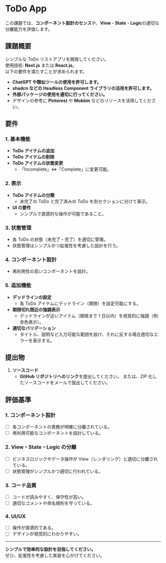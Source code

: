 # ToDo App

この課題では、**コンポーネント設計のセンス**や、**View**・**State**・**Logic**の適切な分離能力を評価します。

## 課題概要

シンプルな ToDo リストアプリを開発してください。  
使用技術: **Next.js** または **React.js**。  
以下の要件を満たすことが求められます。

- **ChatGPT や類似ツールの使用を許可します。**
- **shadcn などの Headless Component ライブラリの活用を許可します。**
- **外部パッケージの使用を適切に行ってください。**
- デザインの参考に **Pinterest** や **Mobbin** などのリソースを活用してください。

## 要件

### 1. 基本機能

- **ToDo アイテムの追加**
- **ToDo アイテムの削除**
- **ToDo アイテムの状態変更**
  - 「Incomplete」⇔「Complete」に変更可能。

### 2. 表示

- **ToDo アイテムの分類**
  - 未完了の ToDo と完了済みの ToDo を別セクションに分けて表示。
- **UI の要件**
  - シンプルで直感的な操作が可能であること。

### 3. 状態管理

- 各 ToDo の状態（未完了・完了）を適切に管理。
- 状態管理はシンプルかつ拡張性を考慮した設計を行う。

### 4. コンポーネント設計

- 再利用性の高いコンポーネントを設計。

### 5. 追加機能

- **デッドラインの設定**
  - 各 ToDo アイテムにデッドライン（期限）を設定可能にする。
- **期限切れ間近の強調表示**
  - デッドラインが近いアイテム（期限まで 1 日以内）を視覚的に強調（例: 赤色表示）。
- **適切なバリデーション**
  - タイトル、説明など入力可能な範囲を設け、それに反する場合適切なエラーを表示する。

## 提出物

1. **ソースコード**
   - **GitHub リポジトリへのリンク**を提出してください。
     または、ZIP 化したソースコードをメールで提出してください。

## 評価基準

### 1. コンポーネント設計

- [ ] 各コンポーネントの責務が明確に分離されている。
- [ ] 再利用可能なコンポーネントを設計している。

### 2. View・State・Logic の分離

- [ ] ビジネスロジックやデータ操作が View（レンダリング）と適切に分離されている。
- [ ] 状態管理がシンプルかつ適切に行われている。

### 3. コード品質

- [ ] コードが読みやすく、保守性が高い。
- [ ] 適切なコメントや命名規則を守っている。

### 4. UI/UX

- [ ] 操作が直感的である。
- [ ] デザインが視覚的にわかりやすい。

---

**シンプルで効率的な設計を目指してください。**  
ぜひ、拡張性を考慮した実装を心がけてください。

